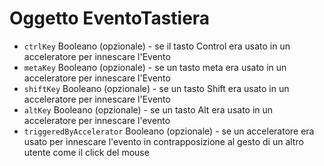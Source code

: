 # Oggetto EventoTastiera

* `ctrlKey` Booleano (opzionale) - se il tasto Control era usato in un acceleratore per innescare l'Evento
* `metaKey` Booleano (opzionale) - se un tasto meta era usato in un acceleratore per innescare l'Evento
* `shiftKey` Booleano (opzionale) - se un tasto Shift era usato in un acceleratore per innescare l'Evento
* `altKey` Booleano (opzionale) - se un tasto Alt era usato in un acceleratore per innescare l'evento
* `triggeredByAccelerator` Booleano (opzionale) - se un acceleratore era usato per innescare l'evento in contrapposizione al gesto di un altro utente come il click del mouse
